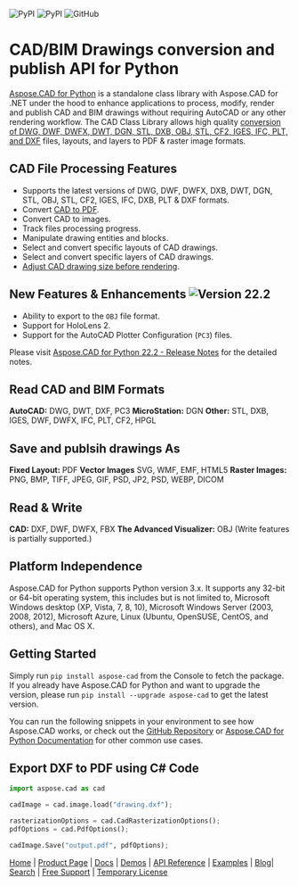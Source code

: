 ![PyPI](https://img.shields.io/pypi/v/aspose-ca.svg?label=PyPI) ![PyPI](https://img.shields.io/pypi/dm/aspose-cad.svg?label=PyPI%20downloads) ![GitHub](https://img.shields.io/github/license/aspose-cad/Aspose.CAD-for-Python)

# CAD/BIM Drawings conversion and publish API for Python

[Aspose.CAD for Python](https://products.aspose.com/cad/python) is a standalone class library with Aspose.CAD for .NET under the hood to enhance applications to process, modify, render and publish CAD and BIM drawings without requiring AutoCAD or any other rendering workflow. The CAD Class Library allows high quality [conversion of DWG, DWF, DWFX, DWT, DGN, STL, DXB, OBJ, STL, CF2, IGES, IFC, PLT, and DXF](https://docs.aspose.com/cad/python/supported-file-formats/) files, layouts, and layers to PDF & raster image formats.

## CAD File Processing Features

- Supports the latest versions of DWG, DWF, DWFX, DXB, DWT, DGN, STL, OBJ, STL, CF2, IGES, IFC, DXB, PLT & DXF formats.
- Convert [CAD to PDF](https://docs.aspose.com/cad/python/converting-cad-drawings-to-pdf-and-raster-image-formats/).
- Convert CAD to images.
- Track files processing progress.
- Manipulate drawing entities and blocks.
- Select and convert specific layouts of CAD drawings.
- Select and convert specific layers of CAD drawings.
- [Adjust CAD drawing size before rendering](https://docs.aspose.com/cad/python/adjusting-cad-drawing-size/).

## New Features & Enhancements ![Version 22.2](https://img.shields.io/badge/nuget-v22.2-blue)

- Ability to export to the `OBJ` file format.
- Support for HoloLens 2.
- Support for the AutoCAD Plotter Configuration (`PC3`) files.

Please visit [Aspose.CAD for Python 22.2 - Release Notes](https://docs.aspose.com/cad/python/aspose-cad-for-python-22-2-release-notes/) for the detailed notes.

## Read CAD and BIM Formats

**AutoCAD:** DWG, DWT, DXF, PC3
**MicroStation:** DGN
**Other:** STL, DXB, IGES, DWF, DWFX, IFC, PLT, CF2, HPGL

## Save and publsih drawings As

**Fixed Layout:** PDF
**Vector Images** SVG, WMF, EMF, HTML5
**Raster Images:** PNG, BMP, TIFF, JPEG, GIF, PSD, JP2, PSD, WEBP, DICOM

## Read & Write

**CAD:** DXF, DWF, DWFX, FBX
**The Advanced Visualizer:** OBJ
(Write features is partially supported.)

## Platform Independence

Aspose.CAD for Python supports Python version 3.x. It supports any 32-bit or 64-bit operating system, this includes but is not limited to, Microsoft Windows desktop (XP, Vista, 7, 8, 10), Microsoft Windows Server (2003, 2008, 2012), Microsoft Azure, Linux (Ubuntu, OpenSUSE, CentOS, and others), and Mac OS X.

## Getting Started
Simply run ```pip install aspose-cad``` from the Console to fetch the package.
If you already have Aspose.CAD for Python and want to upgrade the version, please run ```pip install --upgrade aspose-cad``` to get the latest version.

You can run the following snippets in your environment to see how Aspose.CAD works, or check out the [GitHub Repository](https://github.com/aspose-python/Aspose.CAD-for-Python) or [Aspose.CAD for Python Documentation](https://docs.aspose.com/cad/python/) for other common use cases.

## Export DXF to PDF using C# Code

```python
import aspose.cad as cad

cadImage = cad.image.load("drawing.dxf");

rasterizationOptions = cad.CadRasterizationOptions();
pdfOptions = cad.PdfOptions();

cadImage.Save("output.pdf", pdfOptions);
```

[Home](https://www.aspose.com/) | [Product Page](https://products.aspose.com/cad/python) | [Docs](https://docs.aspose.com/cad/python/) | [Demos](https://products.aspose.app/cad/family) | [API Reference](https://apireference.aspose.com/cad/python) | [Examples](https://github.com/aspose-cad/Aspose.CAD-for-Python) | [Blog](https://blog.aspose.com/category/cad/)| [Search](https://search.aspose.com/) | [Free Support](https://forum.aspose.com/c/cad) | [Temporary License](https://purchase.aspose.com/temporary-license)
